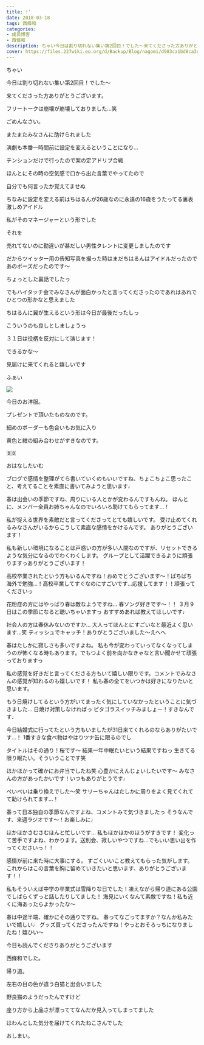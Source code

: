 ```yaml
---
title: !’
date: 2018-03-18
tags: 西條和
categories: 
- 成员博客
- 西條和
description: ちゃい今日は割り切れない集い第2回目！でした〜来てくださった方ありがとうございます。フリートークは崩壊が崩壊しておりました…笑...
cover: https://files.227wiki.eu.org/d/Backup/Blog/nagomi/d983ca1bd8ca3d4027a9a6c6892c9.jpg 
---
```









ちゃい







今日は割り切れない集い第2回目！でした〜









来てくださった方ありがとうございます。








フリートークは崩壊が崩壊しておりました…笑







ごめんなさい。







またまたみなさんに助けられました








演劇も本番一時間前に設定を変えるということになり…









テンションだけで行ったので案の定アドリブ合戦









ほんとにその時の空気感で口から出た言葉でやってたので









自分でも何言ったか覚えてませぬ









ちなみに設定を変える前はちはるんが26歳なのに永遠の16歳をうたってる裏表激しめアイドル





私がそのマネージャーという形でした







それを




売れてないのに勘違いが甚だしい男性タレントに変更しましたのです











だからツイッター用の告知写真を撮った時はまだちはるんはアイドルだったのであのポーズだったのです〜







ちょっとした裏話でしたっ

















でもハイタッチ会でみなさんが面白かったと言ってくださったのであれはあれでひとつの形かなと思えました











ちはるんに翼が生えるという形は今日が最後だったしっ







こういうのも良しとしましょうっ










３１日は役柄を反対にして演じます！






できるかな〜






見届けに来てくれると嬉しいです





ふぁい



![](https://files.227wiki.eu.org/d/Backup/Blog/nagomi/d983ca1bd8ca3d4027a9a6c6892c9.jpg)









今日のお洋服。








プレゼントで頂いたものなのです。









細めのボーダーも色合いもお気に入り









黄色と紺の組み合わせがすきなのです。






🇧🇧









おはなしたいむ





ブログで感情を整理がてら書いていくのもいいですね、ちょこちょこ思ったこと、考えてることを素直に書いてみようと思います♩





春は出会いの季節ですね、周りにいる人とかが変わるんですもんね。
ほんとに、メンバー全員お姉ちゃんなのでいろいろ助けてもらってます…！





私が捉える世界を素敵だと言ってくださってとても嬉しいです。
受け止めてくれるみなさんがいるからこうして素直な感情をかけるんです。
ありがとうございます！







私も新しい環境になることは戸惑いの方が多い人間なのですが、リセットできるような気分になるのでわくわくします。
グループとして活躍できるように頑張りますっありがとうございます！





高校卒業されたという方もいるんですね！おめでとうございます〜！ぱちぱち
海外で勉強…！高校卒業してすぐなのにすごいです…応援してます！！頑張ってくださいっ





花粉症の方にはやっぱり春は敵なようですね…
春ソング好きです〜！！
３月９日はこの季節になると聴いちゃいますっ
おすすめあれば教えてほしいです♩






社会人の方は春休みないのですか…
大人ってほんとにすごいなと最近よく思います…笑
ティッシュでキャッチ！ありがとうございました〜えへへ






春はたしかに寂しさも多いですよね。
私も今が変わっていってなくなってしまうのが怖くなる時もあります。でもつよく前を向かなきゃなと言い聞かせて頑張っておりますっ





私の感覚を好きだと言ってくださる方もいて嬉しい限りです。コメントでみなさんの感覚が知れるのも嬉しいです！
私も春の全てをいつかは好きになりたいと思います。






もう日焼けしてるという方がいてまったく気にしていなかったということに気づきました…
日焼け対策しなければっ
ピタゴラスイッチみましょー！すきなんです♩






今日結婚式に行ってたという方もいましたが31日来てくれるのならありがたいです…！
1番すきな食べ物はやはりツナ缶に限るのでし




タイトルはその通り！桜です〜
結果一年中眠たいという結果ですねっ
生きてる限り眠たい。そういうことです笑





ほかほかって確かにお弁当でしたね笑
心豊かにえんじょいしたいです〜
みなさんの方があったかいです！いつもありがとうです♩




ぺいぺいは乗り換えでした〜笑
サリーちゃんはたしかに周りをよく見てくれてて助けられてます…！





春って日本独自の季節なんですよね、コメントみて気づきましたっ
そうなんです、来週ラジオです〜！お楽しみに♩





ほかほかさむさむほんと忙しいです…
私もほかほかのほうがすきです！
変化って苦手ですよね、わかります。送別会、寂しいやつですね…でもいい思い出を作ってくださいっ！！







感情が前に来た時に大事にする。
すごくいいこと教えてもらった気がします。
これからはこの言葉を胸に留めていきたいと思います、ありがとうございます！！





私もそういえば中学の卒業式は雪降りな日でした！凍えながら帰り道にある公園でしばらくずっと話したりしてました！
海見にいくなんて素敵ですね！私も近くに海あったらよかったな〜






春は中途半端、確かにその通りですね。
春ってなごってますか？なんか私みたいで嬉しい♩
グッズ買ってくださったんですね！やっとおそろっちになりましたね！嬉ひい〜







今日も読んでくださりありがとうございます






西條和でした。






帰り道。







左右の目の色が違う白猫と出会いました





野良猫のようだったんですけど





座り方から上品さが漂っててなんだか見入ってしまってました







ほわんとした気分を届けてくれたねこさんでした













おしまい。


